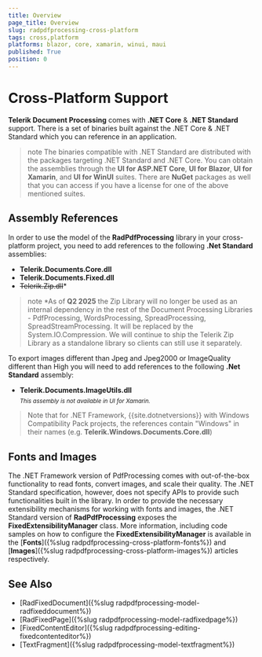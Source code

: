 ```yaml
---
title: Overview
page_title: Overview
slug: radpdfprocessing-cross-platform
tags: cross,platform
platforms: blazor, core, xamarin, winui, maui
published: True
position: 0
---
```



# Cross-Platform Support

**Telerik Document Processing** comes with **.NET Core** & **.NET Standard** support. There is a set of binaries built against the .NET Core & .NET Standard which you can reference in an application.

>note The binaries compatible with .NET Standard are distributed with the packages targeting .NET Standard and .NET Core. You can obtain the assemblies through the **UI for ASP.NET Core**, **UI for Blazor**, **UI for Xamarin**, and **UI for WinUI** suites. There are **NuGet** packages as well that you can access if you have a license for one of the above mentioned suites.

## Assembly References

In order to use the model of the **RadPdfProcessing** library in your cross-platform project, you need to add references to the following **.Net Standard** assemblies:

* **Telerik.Documents.Core.dll**
* **Telerik.Documents.Fixed.dll**
* ~~Telerik.Zip.dll~~*

>note *As of **Q2 2025** the Zip Library will no longer be used as an internal dependency in the rest of the Document Processing Libraries - PdfProcessing, WordsProcessing, SpreadProcessing, SpreadStreamProcessing. It will be replaced by the System.IO.Compression. We will continue to ship the Telerik Zip Library as a standalone library so clients can still use it separately.

To export images different than Jpeg and Jpeg2000 or ImageQuality different than High you will need to add references to the following **.Net Standard** assembly:

* **Telerik.Documents.ImageUtils.dll**
<br><sub>_This assembly is not available in UI for Xamarin._</sub>

> Note that for .NET Framework, {{site.dotnetversions}} with Windows Compatibility Pack projects, the references contain "Windows" in their names (e.g. **Telerik.Windows.Documents.Core.dll**)

## Fonts and Images

The .NET Framework version of PdfProcessing comes with out-of-the-box functionality to read fonts, convert images, and scale their quality. The .NET Standard specification, however, does not specify APIs to provide such functionalities built in the library.
In order to provide the necessary extensibility mechanisms for working with fonts and images, the .NET Standard version of **RadPdfProcessing** exposes the **FixedExtensibilityManager** class. 
More information, including code samples on how to configure the **FixedExtensibilityManager** is available in the [**Fonts**]({%slug radpdfprocessing-cross-platform-fonts%}) and [**Images**]({%slug radpdfprocessing-cross-platform-images%}) articles respectively.

## See Also

 * [RadFixedDocument]({%slug radpdfprocessing-model-radfixeddocument%})
 * [RadFixedPage]({%slug radpdfprocessing-model-radfixedpage%})
 * [FixedContentEditor]({%slug radpdfprocessing-editing-fixedcontenteditor%})
 * [TextFragment]({%slug radpdfprocessing-model-textfragment%})





